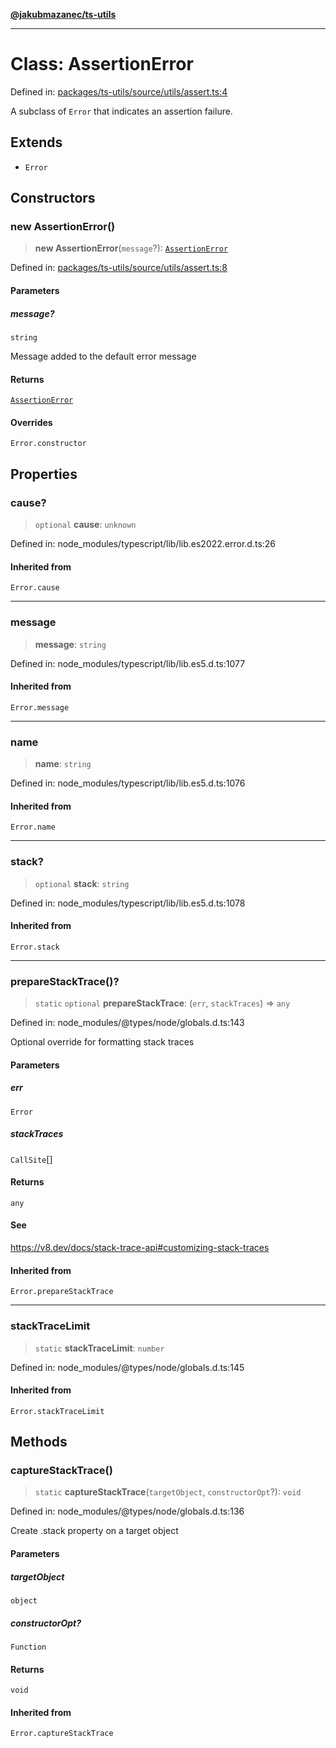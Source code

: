 [**@jakubmazanec/ts-utils**](../README.md)

---

# Class: AssertionError

Defined in:
[packages/ts-utils/source/utils/assert.ts:4](https://github.com/jakubmazanec/tools/blob/797379ce98752dc838b82c8398e04d90c58ce9e7/packages/ts-utils/source/utils/assert.ts#L4)

A subclass of `Error` that indicates an assertion failure.

## Extends

- `Error`

## Constructors

### new AssertionError()

> **new AssertionError**(`message`?): [`AssertionError`](AssertionError.md)

Defined in:
[packages/ts-utils/source/utils/assert.ts:8](https://github.com/jakubmazanec/tools/blob/797379ce98752dc838b82c8398e04d90c58ce9e7/packages/ts-utils/source/utils/assert.ts#L8)

#### Parameters

##### message?

`string`

Message added to the default error message

#### Returns

[`AssertionError`](AssertionError.md)

#### Overrides

`Error.constructor`

## Properties

### cause?

> `optional` **cause**: `unknown`

Defined in: node_modules/typescript/lib/lib.es2022.error.d.ts:26

#### Inherited from

`Error.cause`

---

### message

> **message**: `string`

Defined in: node_modules/typescript/lib/lib.es5.d.ts:1077

#### Inherited from

`Error.message`

---

### name

> **name**: `string`

Defined in: node_modules/typescript/lib/lib.es5.d.ts:1076

#### Inherited from

`Error.name`

---

### stack?

> `optional` **stack**: `string`

Defined in: node_modules/typescript/lib/lib.es5.d.ts:1078

#### Inherited from

`Error.stack`

---

### prepareStackTrace()?

> `static` `optional` **prepareStackTrace**: (`err`, `stackTraces`) => `any`

Defined in: node_modules/@types/node/globals.d.ts:143

Optional override for formatting stack traces

#### Parameters

##### err

`Error`

##### stackTraces

`CallSite`[]

#### Returns

`any`

#### See

https://v8.dev/docs/stack-trace-api#customizing-stack-traces

#### Inherited from

`Error.prepareStackTrace`

---

### stackTraceLimit

> `static` **stackTraceLimit**: `number`

Defined in: node_modules/@types/node/globals.d.ts:145

#### Inherited from

`Error.stackTraceLimit`

## Methods

### captureStackTrace()

> `static` **captureStackTrace**(`targetObject`, `constructorOpt`?): `void`

Defined in: node_modules/@types/node/globals.d.ts:136

Create .stack property on a target object

#### Parameters

##### targetObject

`object`

##### constructorOpt?

`Function`

#### Returns

`void`

#### Inherited from

`Error.captureStackTrace`

